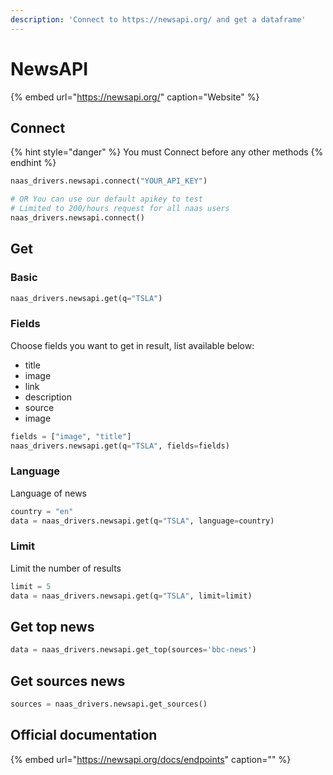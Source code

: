 ```yaml
---
description: 'Connect to https://newsapi.org/ and get a dataframe'
---
```


# NewsAPI

{% embed url="https://newsapi.org/" caption="Website" %}

## Connect

{% hint style="danger" %}
You must Connect before any other methods
{% endhint %}

```python
naas_drivers.newsapi.connect("YOUR_API_KEY")

# OR You can use our default apikey to test
# Limited to 200/hours request for all naas users 
naas_drivers.newsapi.connect()
```

## Get

### Basic

```python
naas_drivers.newsapi.get(q="TSLA")
```

### Fields

Choose fields you want to get in result, list available below:

* title
* image
* link
* description
* source
* image

```python
fields = ["image", "title"]
naas_drivers.newsapi.get(q="TSLA", fields=fields)
```

### Language

Language of news

```python
country = "en"
data = naas_drivers.newsapi.get(q="TSLA", language=country)
```

### Limit

Limit the number of results

```python
limit = 5
data = naas_drivers.newsapi.get(q="TSLA", limit=limit)
```

## Get top news

```python
data = naas_drivers.newsapi.get_top(sources='bbc-news')
```

## Get sources news

```python
sources = naas_drivers.newsapi.get_sources()
```

## Official documentation

{% embed url="https://newsapi.org/docs/endpoints" caption="" %}

